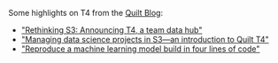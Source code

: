 Some highlights on T4 from the [Quilt Blog](https://blog.quiltdata.com/):

* ["Rethinking S3: Announcing T4, a team data hub"](https://blog.quiltdata.com/rethinking-s3-announcing-t4-a-team-data-hub-8e63ce7ec988)
* ["Managing data science projects in S3&mdash;an introduction to Quilt T4"](https://blog.quiltdata.com/using-quilts-t4-to-manage-an-s3-hosted-data-science-project-7332fc463e89)
* ["Reproduce a machine learning model build in four lines of code"](https://blog.quiltdata.com/reproduce-a-machine-learning-model-build-in-four-lines-of-code-b4f0a5c5f8c8)